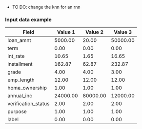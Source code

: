 - TO DO: change the knn for an rnn

### Input data example

| Field                | Value 1  | Value 2  | Value 3  |
|----------------------|----------|----------|----------|
| loan_amnt            | 5000.00  | 20.00    | 50000.00 |
| term                 | 0.00     | 0.00     | 0.00     |
| int_rate             | 10.65    | 1.65     | 16.65    |
| installment          | 162.87   | 62.87    | 232.87   |
| grade                | 4.00     | 4.00     | 3.00     |
| emp_length           | 12.00    | 12.00    | 12.00    |
| home_ownership       | 1.00     | 1.00     | 1.00     |
| annual_inc           | 24000.00 | 80000.00 | 12000.00 |
| verification_status  | 2.00     | 2.00     | 2.00     |
| purpose              | 1.00     | 1.00     | 1.00     |
| label                | 0.00     | 0.00     | 0.00     |
